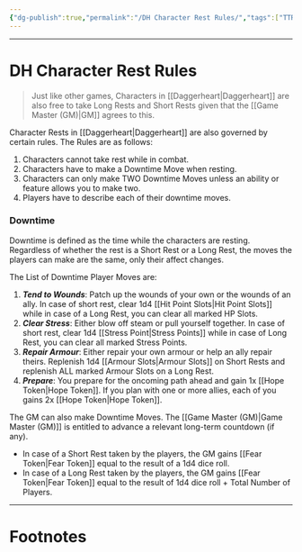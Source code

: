 ```yaml
---
{"dg-publish":true,"permalink":"/DH Character Rest Rules/","tags":["TTRPG"]}
---
```



---
# DH Character Rest Rules
> Just like other games, Characters in [[Daggerheart\|Daggerheart]] are also free to take Long Rests and Short Rests given that the [[Game Master (GM)\|GM]] agrees to this.

Character Rests in [[Daggerheart\|Daggerheart]] are also governed by certain rules.
The Rules are as follows:
1. Characters cannot take rest while in combat.
2. Characters have to make a Downtime Move when resting.
3. Characters can only make TWO Downtime Moves unless an ability or feature allows you to make two.
4. Players have to describe each of their downtime moves.

### Downtime
Downtime is defined as the time while the characters are resting. Regardless of whether the rest is a Short Rest or a Long Rest, the moves the players can make are the same, only their affect changes.

The List of Downtime Player Moves are:
1. ***Tend to Wounds***: Patch up the wounds of your own or the wounds of an ally. In case of short rest, clear 1d4 [[Hit Point Slots\|Hit Point Slots]] while in case of a Long Rest, you can clear all marked HP Slots.
2. ***Clear Stress***: Either blow off steam or pull yourself together. In case of short rest, clear 1d4 [[Stress Point\|Stress Points]] while in case of Long Rest, you can clear all marked Stress Points.
3. ***Repair Armour***: Either repair your own armour or help an ally repair theirs. Replenish 1d4 [[Armour Slots\|Armour Slots]] on Short Rests and replenish ALL marked Armour Slots on a Long Rest.
4. ***Prepare***: You prepare for the oncoming path ahead and gain 1x [[Hope Token\|Hope Token]]. If you plan with one or more allies, each of you gains 2x [[Hope Token\|Hope Token]].

The GM can also make Downtime Moves.
The [[Game Master (GM)\|Game Master (GM)]] is entitled to advance a relevant long-term countdown (if any).
- In case of a Short Rest taken by the players, the GM gains [[Fear Token\|Fear Token]] equal to the result of a 1d4 dice roll. 
- In case of a Long Rest taken by the players, the GM gains [[Fear Token\|Fear Token]] equal to the result of 1d4 dice roll + Total Number of Players.

---
# Footnotes